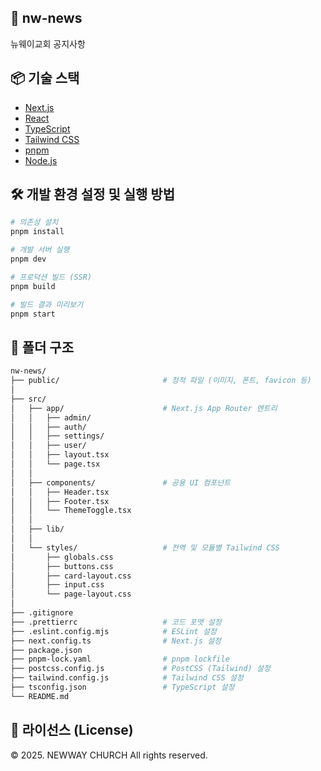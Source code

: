 ## 📖 nw-news

뉴웨이교회 공지사항

## 📦 기술 스택

- [Next.js](https://nextjs.org/)
- [React](https://react.dev/)
- [TypeScript](https://www.typescriptlang.org/)
- [Tailwind CSS](https://tailwindcss.com/)
- [pnpm](https://pnpm.io/)
- [Node.js](https://nodejs.org/)

## 🛠️ 개발 환경 설정 및 실행 방법

```bash
# 의존성 설치
pnpm install

# 개발 서버 실행
pnpm dev

# 프로덕션 빌드 (SSR)
pnpm build

# 빌드 결과 미리보기
pnpm start
```

## 📁 폴더 구조

```bash
nw-news/
├── public/                       # 정적 파일 (이미지, 폰트, favicon 등)
│
├── src/
│   ├── app/                      # Next.js App Router 엔트리
│   │   ├── admin/
│   │   ├── auth/
│   │   ├── settings/
│   │   ├── user/
│   │   ├── layout.tsx
│   │   └── page.tsx
│   │
│   ├── components/               # 공용 UI 컴포넌트
│   │   ├── Header.tsx
│   │   ├── Footer.tsx
│   │   └── ThemeToggle.tsx
│   │
│   ├── lib/
│   │
│   └── styles/                   # 전역 및 모듈별 Tailwind CSS
│       ├── globals.css
│       ├── buttons.css
│       ├── card-layout.css
│       ├── input.css
│       └── page-layout.css
│
├── .gitignore
├── .prettierrc                   # 코드 포맷 설정
├── .eslint.config.mjs            # ESLint 설정
├── next.config.ts                # Next.js 설정
├── package.json
├── pnpm-lock.yaml                # pnpm lockfile
├── postcss.config.js             # PostCSS (Tailwind) 설정
├── tailwind.config.js            # Tailwind CSS 설정
├── tsconfig.json                 # TypeScript 설정
└── README.md
```

## 📑 라이선스 (License)

© 2025. NEWWAY CHURCH All rights reserved.
